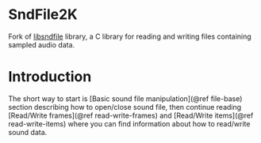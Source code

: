 # SndFile2K

Fork of [libsndfile](http://www.mega-nerd.com/libsndfile/) library, a C library for reading and writing files containing sampled audio data.

# Introduction

The short way to start is [Basic sound file manipulation](@ref file-base) section describing how to open/close sound file, then continue reading [Read/Write frames](@ref read-write-frames) and [Read/Write items](@ref read-write-items) where you can find information about how to read/write sound data.

